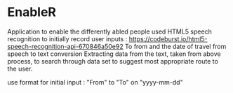 # EnableR
Application to enable the differently abled people
used HTML5 speech recognition to initially record user inputs : https://codeburst.io/html5-speech-recognition-api-670846a50e92
To from and the date of travel from speech to text conversion
Extracting data from the text, taken from above process, to search through data set to suggest most appropriate route to the user.

use format for initial input : "From" to "To" on "yyyy-mm-dd"
